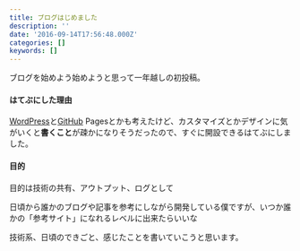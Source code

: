 ```yaml
---
title: ブログはじめました
description: ''
date: '2016-09-14T17:56:48.000Z'
categories: []
keywords: []
---
```


ブログを始めよう始めようと思って一年越しの初投稿。

#### はてぶにした理由

[WordPress](http://d.hatena.ne.jp/keyword/WordPress)と[GitHub](http://d.hatena.ne.jp/keyword/GitHub) Pagesとかも考えたけど、カスタマイズとかデザインに気がいくと**書くこと**が疎かになりそうだったので、すぐに開設できるはてぶにしました。

#### 目的

目的は技術の共有、アウトプット、ログとして  
  
日頃から誰かのブログや記事を参考にしながら開発している僕ですが、いつか誰かの「参考サイト」になれるレベルに出来たらいいな

技術系、日頃のできごと、感じたことを書いていこうと思います。
